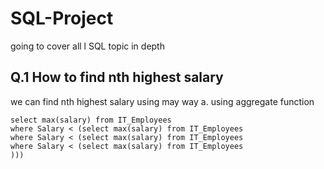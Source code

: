 # SQL-Project
going to cover all l SQL topic in depth


<h2>Q.1 How to find nth highest salary</h2>

<p dir="auto">
we can find nth highest salary using may way
a. using aggregate function

</p>

```
select max(salary) from IT_Employees
where Salary < (select max(salary) from IT_Employees
where Salary < (select max(salary) from IT_Employees
where Salary < (select max(salary) from IT_Employees
)))
```
